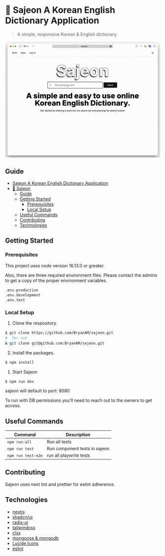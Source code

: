 # 📓 Sajeon A Korean English Dictionary Application 
> A simple, responsive Korean & English dictionary.

![screen-gif](./sajeon.gif)

## Guide
- [Sajeon A Korean English Dictionary Application](#sajeon-a-korean-english-dictionary-application)
- [📓 Sajeon](#-sajeon)
  - [Guide](#guide)
  - [Getting Started](#getting-started)
    - [Prerequisites](#prerequisites)
    - [Local Setup](#local-setup)
  - [Useful Commands](#useful-commands)
  - [Contributing](#contributing)
  - [Technologies](#technologies)

## Getting Started 



### Prerequisites
This project uses node version 16.13.0 or greater.

Also, there are three required environment files. Please contact the admins to get a copy of the proper environment variables. 

```
.env.production
.env.development
.env.test
```

### Local Setup
1. Clone the respository.
```bash
$ git clone https://github.com/BryanAM/sajeon.git
#  for ssh
& git clone git@github.com:BryanAM/sajeon.git
```
2. Install the packages.
```bash
$ npm install
```
1. Start Sajeon
```bash
$ npm run dev
```

sajeon will default to port: 8080

To run with DB permissions you'll need to reach out to the owners to get access.

## Useful Commands

|Command | Description |
|--------|-------------|
| `npm run:all` |  Run all tests |
| `npm run test` | Run component tests in sajeon|
| `npm run test-e2e` | run all playwrite tests |

## Contributing 
Sajeon uses next lint and prettier for eslint adherence.


## Technologies
* [nextjs](https://nextjs.org)
* [shadcn/ui](https://ui.shadcn.com)
* [radix-ui](https://www.radix-ui.com)
* [tailwindcss](https://tailwindcss.com)
* [clsx](https://github.com/lukeed/clsx#readme)
* [mongoose & mongodb](https://www.mongodb.com/developer/languages/javascript/getting-started-with-mongodb-and-mongoose/)
* [Lucide Icons](https://lucide.dev) 
* [eslint](https://eslint.org)


